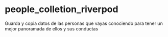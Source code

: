 # people_colletion_riverpod
 Guarda y copia datos de las personas que vayas conociendo para tener un mejor panoramada de ellos y sus conductas
